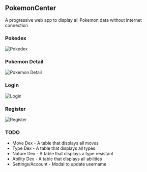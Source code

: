 ## PokemonCenter
A progressive web app to display all Pokemon data without internet connection

### Pokedex
![Pokedex](https://github.com/kdvuong/pokemon-center/blob/master/docs/images/pokedex.PNG)

### Pokemon Detail
![Pokemon Detail](https://github.com/kdvuong/pokemon-center/blob/master/docs/images/pokemondetail.PNG)

### Login
![Login](https://github.com/kdvuong/pokemon-center/blob/master/docs/images/login.PNG)

### Register
![Register](https://github.com/kdvuong/pokemon-center/blob/master/docs/images/register.PNG)

### TODO
- Move Dex - A table that displays all moves
- Type Dex - A table that displays all types
- Nature Dex - A table that displays a type resistant
- Ability Dex - A table that displays all abilities
- Settings/Account - Modal to update username
